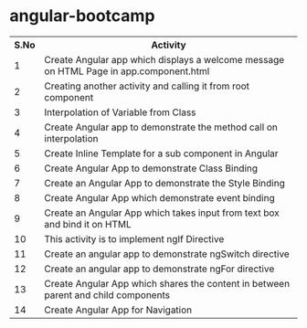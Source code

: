 # angular-bootcamp

<table>
    <tr>
        <th>S.No</th>
        <th>Activity</th>
    </tr>
    <tr>
        <td>1</td>
        <td>Create Angular app which displays a welcome message on HTML Page in app.component.html</td>
    </tr>
    <tr>
        <td>2</td>
        <td>Creating another activity and calling it from root component</td>
    </tr>
    <tr>
        <td>3</td>
        <td>Interpolation of Variable from Class </td>
    </tr>
    <tr>
        <td>4</td>
        <td>Create Angular app to demonstrate the method call on interpolation</td>
    </tr>
    <tr>
        <td>5</td>
        <td>Create Inline Template for a sub component in Angular</td>
    </tr>
    <tr>
        <td>6</td>
        <td>Create Angular App to demonstrate Class Binding</td>
    </tr>
    <tr>
        <td>7</td>
        <td>Create an Angular App to demonstrate the Style Binding</td>
    </tr>
    <tr>
        <td>8</td>
        <td>Create Angular App which demonstrate event binding</td>
    </tr>
    <tr>
        <td>9</td>
        <td>Create an Angular App which takes input from text box and bind it on HTML</td>
    </tr>
    <tr>
        <td>10</td>
        <td>This activity is to implement ngIf Directive </td>
    </tr>
    <tr>
        <td>11</td>
        <td>Create an angular app to demonstrate ngSwitch directive</td>
    </tr>
    <tr>
        <td>12</td>
        <td>Create an angular app to demonstrate ngFor directive</td>
    </tr>
    <tr>
        <td>13</td>
        <td>Create Angular App which shares the content in between parent and child components</td>
    </tr>
    <tr>
        <td>14</td>
        <td>Create Angular App for Navigation</td>
    </tr>
</table>